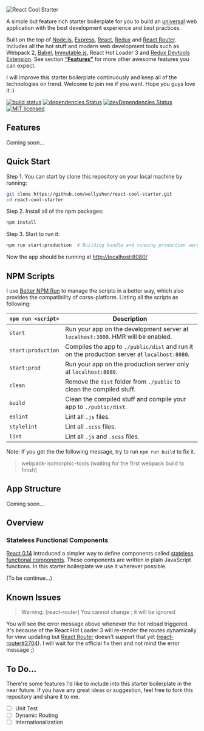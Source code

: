 <img src="https://raw.githubusercontent.com/WellyShen/react-cool-starter/master/src/assets/banner.png" alt="React Cool Starter" />

A simple but feature rich starter boilerplate for you to build an [universal](https://medium.com/@mjackson/universal-javascript-4761051b7ae9#.mtjf14xy5) web application with the best development experience and best practices.

Built on the top of [Node.js](https://nodejs.org/en/), [Express](https://expressjs.com/), [React](https://facebook.github.io/react/), [Redux](https://github.com/reactjs/redux) and [React Router](https://github.com/reactjs/react-router). Includes all the hot stuff and modern web development tools such as Webpack 2, [Babel](https://babeljs.io/), [Immutable.js](https://facebook.github.io/immutable-js/), React Hot Loader 3 and [Redux Devtools Extension](https://github.com/zalmoxisus/redux-devtools-extension). See section [**“Features”**](#features) for more other awesome features you can expect.

I will improve this starter boilerplate continuously and keep all of the technologies on trend. Welcome to join me if you want. Hope you guys love it :)

[![build status](https://travis-ci.org/WellyShen/react-cool-starter.svg?branch=master)](https://travis-ci.org/WellyShen/react-cool-starter?branch=master)
[![dependencies Status](https://david-dm.org/WellyShen/react-cool-starter.svg)](https://david-dm.org/WellyShen/react-cool-starter)
[![devDependencies Status](https://david-dm.org/WellyShen/react-cool-starter.svg)](https://david-dm.org/WellyShen/react-cool-starter?type=dev)
[![MIT licensed](https://img.shields.io/badge/license-MIT-blue.svg)](https://raw.githubusercontent.com/WellyShen/react-cool-starter/master/LICENSE)


## Features

Coming soon...


## Quick Start

Step 1. You can start by clone this repository on your local machine by running:

```sh
git clone https://github.com/wellyshen/react-cool-starter.git
cd react-cool-starter
``` 

Step 2. Install all of the npm packages:

```sh
npm install
```

Step 3. Start to run it:

```sh
npm run start:production  # Building bundle and running production server
```

Now the app should be running at [http://localhost:8080/](http://localhost:8080/)


## NPM Scripts

I use [Better NPM Run](https://github.com/benoror/better-npm-run) to manage the scripts in a better way, which also provides the compatibility of corss-platform. Listing all the scripts as following:

|`npm run <script>`|Description|
|------------------|-----------|
|`start`|Run your app on the development server at `localhost:3000`. HMR will be enabled.|
|`start:production`|Compiles the app to `./public/dist` and run it on the production server at `localhost:8080`.|
|`start:prod`|Run your app on the production server only at `localhost:8080`.|
|`clean`|Remove the `dist` folder from `./public` to clean the compiled stuff.|
|`build`|Clean the compiled stuff and compile your app to `./public/dist`.|
|`eslint`|Lint all `.js` files.|
|`stylelint`|Lint all `.scss` files.|
|`lint`|Lint all `.js` and `.scss` files.|

Note: If you get the the following message, try to run `npm run build` to fix it.

> webpack-isomorphic-tools (waiting for the first webpack build to finish)


## App Structure

Coming soon...


## Overview

### Stateless Functional Components

[React 0.14](https://facebook.github.io/react/blog/2015/10/07/react-v0.14.html) introduced a simpler way to define components called [stateless functional components](https://facebook.github.io/react/docs/reusable-components.html#stateless-functions). These components are written in plain JavaScript functions. In this starter boilerplate we use it wherever possible.

(To be continue...)


## Known Issues

> Warning: [react-router] You cannot change <Router routes>; it will be ignored

You will see the error message above whenever the hot reload triggered. It's because of the React Hot Loader 3 will re-render the routes dynamically for view updating but [React Router](https://github.com/reactjs/react-router) doesn't support that yet ([react-router#2704](https://github.com/reactjs/react-router/issues/2704)). I will wait for the official fix then and not mind the error message ;)


## To Do...

There're some features I'd like to include into this starter boilerplate in the near future. If you have any great ideas or suggestion, feel free to fork this repository and share it to me.

* [ ] Unit Test
* [ ] Dynamic Routing
* [ ] Internationalization
